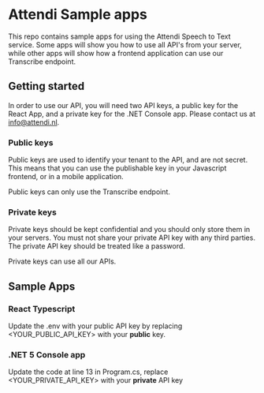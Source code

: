 # Attendi Sample apps

This repo contains sample apps for using the Attendi Speech to Text service. Some apps will show you how to use all API's from your server, while other apps will show how a frontend application can use our Transcribe endpoint. 

## Getting started

In order to use our API, you will need two API keys, a public key for the React App, and a private key for the .NET Console app. Please contact us at info@attendi.nl.

### Public keys

Public keys are used to identify your tenant to the API, and are not secret. This means that you can use the publishable key in your Javascript frontend, or in a mobile application. 

Public keys can only use the Transcribe endpoint. 

### Private keys

Private keys should be kept confidential and you should only store them in your servers. You must not share your private API key with any third parties. The private API key should be treated like a password.

Private keys can use all our APIs. 

## Sample Apps

### React Typescript

Update the .env with your public API key by replacing <YOUR_PUBLIC_API_KEY\> with your **public** key.

### .NET 5 Console app

Update the code at line 13 in Program.cs, replace <YOUR_PRIVATE_API_KEY\> with your **private** API key